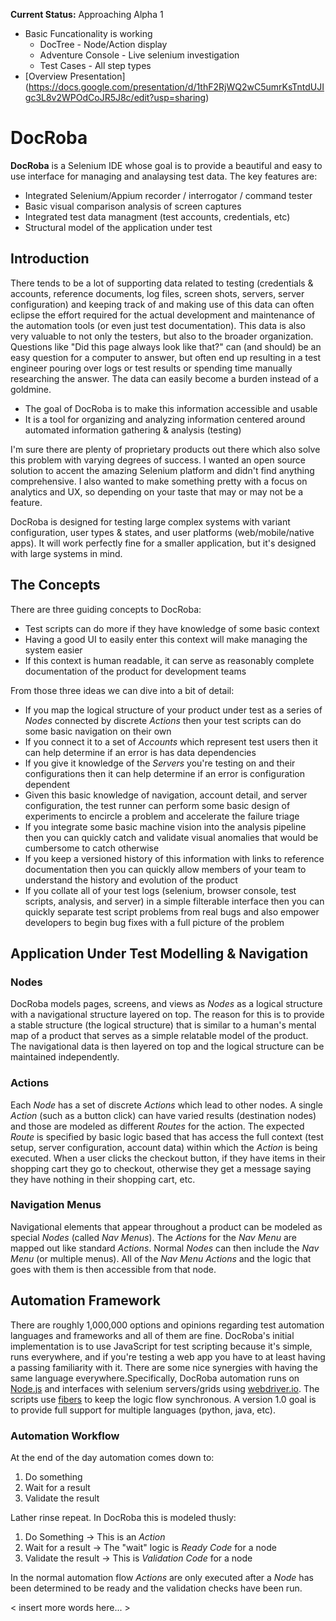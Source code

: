 **Current Status:** Approaching Alpha 1

* Basic Funcationality is working
	* DocTree - Node/Action display
	* Adventure Console - Live selenium investigation
	* Test Cases - All step types
* [Overview Presentation] (https://docs.google.com/presentation/d/1thF2RjWQ2wC5umrKsTntdUJIgc3L8v2WPOdCoJR5J8c/edit?usp=sharing)

# DocRoba
**DocRoba** is a Selenium IDE whose goal is to provide a beautiful and easy to use interface for managing and analaysing test data. The key features are:

* Integrated Selenium/Appium recorder / interrogator / command tester
* Basic visual comparison analysis of screen captures
* Integrated test data managment (test accounts, credentials, etc)
* Structural model of the application under test

## Introduction
There tends to be a lot of supporting data related to testing (credentials & accounts, reference documents, log files, screen shots, servers, server configuration) and keeping track of and making use of this data can often eclipse the effort required for the actual development and maintenance of the automation tools (or even just test documentation). This data is also very valuable to not only the testers, but also to the broader organization. Questions like "Did this page always look like that?" can (and should) be an easy question for a computer to answer, but often end up resulting in a test engineer pouring over logs or test results or spending time manually researching the answer. The data can easily become a burden instead of a goldmine.

* The goal of DocRoba is to make this information accessible and usable
* It is a tool for organizing and analyzing information centered around automated information gathering & analysis (testing) 

I'm sure there are plenty of proprietary products out there which also solve this problem with varying degrees of success. I wanted an open source solution to accent the amazing Selenium platform and didn't find anything comprehensive. I also wanted to make something pretty with a focus on analytics and UX, so depending on your taste that may or may not be a feature.

DocRoba is designed for testing large complex systems with variant configuration, user types & states, and user platforms (web/mobile/native apps). It will work perfectly fine for a smaller application, but it's designed with large systems in mind.

## The Concepts
There are three guiding concepts to DocRoba:

* Test scripts can do more if they have knowledge of some basic context
* Having a good UI to easily enter this context will make managing the system easier
* If this context is human readable, it can serve as reasonably complete documentation of the product for development teams

From those three ideas we can dive into a bit of detail:

* If you map the logical structure of your product under test as a series of *Nodes* connected by discrete *Actions* then your test scripts can do some basic navigation on their own
* If you connect it to a set of *Accounts* which represent test users then it can help determine if an error is has data dependencies
* If you give it knowledge of the *Servers* you're testing on and their configurations then it can help determine if an error is configuration dependent
* Given this basic knowledge of navigation, account detail, and server configuration, the test runner can perform some basic design of experiments to encircle a problem and accelerate the failure triage
* If you integrate some basic machine vision into the analysis pipeline then you can quickly catch and validate visual anomalies that would be cumbersome to catch otherwise
* If you keep a versioned history of this information with links to reference documentation then you can quickly allow members of your team to understand the history and evolution of the product
* If you collate all of your test logs (selenium, browser console, test scripts, analysis, and server) in a simple filterable interface then you can quickly separate test script problems from real bugs and also empower developers to begin bug fixes with a full picture of the problem

## Application Under Test Modelling & Navigation

### Nodes
DocRoba models pages, screens, and views as *Nodes* as a logical structure with a navigational structure layered on top. The reason for this is to provide a stable structure (the logical structure) that is similar to a human's mental map of a product that serves as a simple relatable model of the product. The navigational data is then layered on top and the logical structure can be maintained independently.

### Actions
Each *Node* has a set of discrete *Actions* which lead to other nodes. A single *Action* (such as a button click) can have varied results (destination nodes) and those are modeled as different *Routes* for the action. The expected *Route* is specified by basic logic based that has access the full context (test setup, server configuration, account data) within which the *Action* is being executed. When a user clicks the checkout button, if they have items in their shopping cart they go to checkout, otherwise they get a message saying they have nothing in their shopping cart, etc.

### Navigation Menus
Navigational elements that appear throughout a product can be modeled as special *Nodes* (called *Nav Menus*). The *Actions* for the *Nav Menu* are mapped out like standard *Actions*. Normal *Nodes* can then include the *Nav Menu* (or multiple menus). All of the *Nav Menu* *Actions* and the logic that goes with them is then accessible from that node.

## Automation Framework
There are roughly 1,000,000 options and opinions regarding test automation languages and frameworks and all of them are fine. DocRoba's initial implementation is to use JavaScript for test scripting because it's simple, runs everywhere, and if you're testing a web app you have to at least having a passing familiarity with it. There are some nice synergies with having the same language everywhere.Specifically, DocRoba automation runs on [Node.js](https://nodejs.org) and interfaces with selenium servers/grids using [webdriver.io](http://webdriver.io/). The scripts use [fibers](https://github.com/laverdet/node-fibers) to keep the logic flow synchronous. A version 1.0 goal is to provide full support for multiple languages (python, java, etc).

### Automation Workflow
At the end of the day automation comes down to:

1. Do something
2. Wait for a result
3. Validate the result

Lather rinse repeat. In DocRoba this is modeled thusly:

1. Do Something → This is an *Action*
2. Wait for a result → The "wait" logic is *Ready Code* for a node
3. Validate the result → This is *Validation Code* for a node

In the normal automation flow *Actions* are only executed after a *Node* has been determined to be ready and the validation checks have been run.

< insert more words here... >